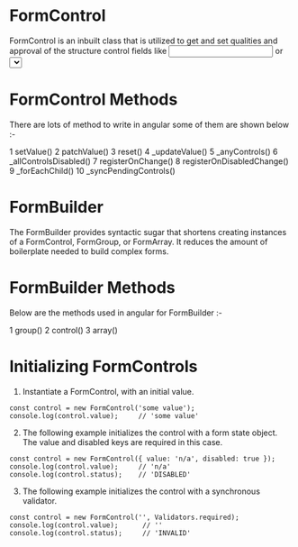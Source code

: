 # FormControl
 
 FormControl is an inbuilt class that is utilized to get and set qualities and approval of the structure control fields like <input> or <select>. The FormControl tracks the worth and approval status of a singular structure control. It tends to be utilized independent just as with a parent structure.
  
# FormControl Methods
  
  There are lots of method to write in angular some of them are shown below :- 
  
  1 setValue()
  2 patchValue()
  3 reset()
  4 _updateValue()
  5 _anyControls()
  6 _allControlsDisabled()
  7 registerOnChange()
  8 registerOnDisabledChange()
  9 _forEachChild()
 10 _syncPendingControls()
 
# FormBuilder
 
 The FormBuilder provides syntactic sugar that shortens creating instances of a FormControl, FormGroup, or FormArray. It reduces the amount of boilerplate needed to build complex forms.
 
# FormBuilder Methods
  
 Below are the methods used in angular for FormBuilder :-
 
 1 group()
 2 control()
 3 array()
 
# Initializing FormControls
 
1. Instantiate a FormControl, with an initial value.
 
 ```
 const control = new FormControl('some value');
console.log(control.value);     // 'some value'
 ```
2. The following example initializes the control with a form state object. The value and disabled keys are required in this case.
 
 ```angular
 const control = new FormControl({ value: 'n/a', disabled: true });
console.log(control.value);     // 'n/a'
console.log(control.status);    // 'DISABLED'
 ```
3. The following example initializes the control with a synchronous validator.
 
 ```angular
 const control = new FormControl('', Validators.required);
console.log(control.value);      // ''
console.log(control.status);     // 'INVALID'
 ```
